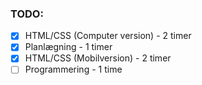 ### TODO:

-   [x] HTML/CSS (Computer version) - 2 timer
-   [x] Planlægning - 1 timer
-   [x] HTML/CSS (Mobilversion) - 2 timer
-   [ ] Programmering - 1 time
